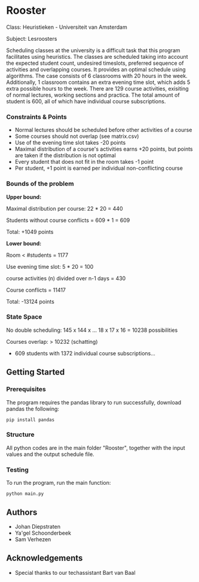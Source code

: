 # Rooster
Class: Heuristieken - Universiteit van Amsterdam

Subject: Lesroosters

Scheduling classes at the university is a difficult task that this program facilitates using heuristics. The classes are scheduled taking into account the expected student count, undesired timeslots, preferred sequence of activities and overlapping courses. It provides an optimal schedule using algorithms. The case consists of 6 classrooms with 20 hours in the week. Additionally, 1 classroom contains an extra evening time slot, which adds 5 extra possible hours to the week. There are 129 course activities, exisiting of normal lectures, working sections and practica. The total amount of student is 600, all of which have individual course subscriptions.

### Constraints & Points
* Normal lectures should be scheduled before other activities of a course
* Some courses should not overlap (see matrix.csv)
* Use of the evening time slot takes -20 points
* Maximal distribution of a course's activities earns +20 points, but points are taken if the distribution is not optimal
* Every student that does not fit in the room takes -1 point
* Per student, +1 point is earned per individual non-conflicting course

### Bounds of the problem
**Upper bound:**	 

Maximal distribution per course: 22 * 20 = 440

Students without course conflicts = 609 * 1 = 609

Total: +1049 points

**Lower bound:** 

Room < #students = 1177

Use evening time slot: 5 * 20 = 100

course activities (n) divided over n-1 days = 430

Course conflicts = 11417

Total: -13124 points

### State Space
No double scheduling: 145 x 144 x … 18 x 17 x 16 = 10238 possibilities 

Courses overlap: > 10232 (schatting)

+ 609 students with 1372 individual course subscriptions...

## Getting Started
### Prerequisites
The program requires the pandas library to run successfully, download pandas the following:

```
pip install pandas
```

### Structure
All python codes are in the main folder "Rooster", together with the input values and the output schedule file.

### Testing
To run the program, run the main function:

```
python main.py
```

## Authors
* Johan Diepstraten
* Ya'gel Schoonderbeek
* Sam Verhezen

## Acknowledgements
* Special thanks to our techassistant Bart van Baal
